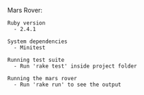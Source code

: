 Mars Rover:

    Ruby version
      - 2.4.1

    System dependencies
      - Minitest

    Running test suite
      - Run 'rake test' inside project folder

    Running the mars rover
      - Run 'rake run' to see the output
